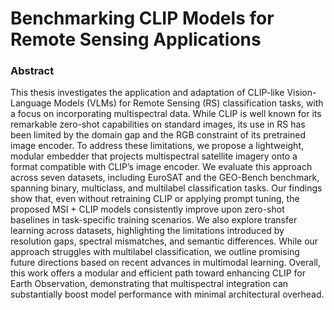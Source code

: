 # Benchmarking CLIP Models for Remote Sensing Applications

### Abstract
This thesis investigates the application and adaptation of CLIP-like Vision-Language Models (VLMs) for Remote Sensing (RS) classification tasks, with a focus on incorporating multispectral data. While CLIP is well known for its remarkable zero-shot capabilities on standard images, its use in RS has been limited by the domain gap and the RGB constraint of its pretrained image encoder. To address these limitations, we propose a lightweight, modular embedder that projects multispectral satellite imagery onto a format compatible with CLIP’s image encoder. We evaluate this approach across seven datasets, including EuroSAT and the GEO-Bench benchmark, spanning binary, multiclass, and multilabel classification tasks. Our findings show that, even without retraining CLIP or applying prompt tuning, the proposed MSI + CLIP models consistently improve upon zero-shot baselines in task-specific training scenarios. We also explore transfer learning across datasets, highlighting the limitations introduced by resolution gaps, spectral mismatches, and semantic differences. While our approach struggles with multilabel classification, we outline promising future directions based on recent advances in multimodal learning. Overall, this work offers a modular and efficient path toward enhancing CLIP for Earth Observation, demonstrating that multispectral integration can substantially boost model performance with minimal architectural overhead.
